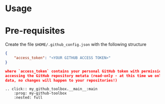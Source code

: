 # Usage

# Pre-requisites

Create the file `$HOME/.github_config.json` with the following structure
```json
{
    "access_token": "<YOUR GITHUB ACCESS TOKEN>"
}

where `access_token` contains your personal GitHub token with permissions for 
accessing the GitHub repository metata (read-only - at this time we only collect
data, no changes will happen to your repositories!)

```

```{eval-rst}
.. click:: my_github_toolbox.__main__:main
    :prog: my-github-toolbox
    :nested: full
```
